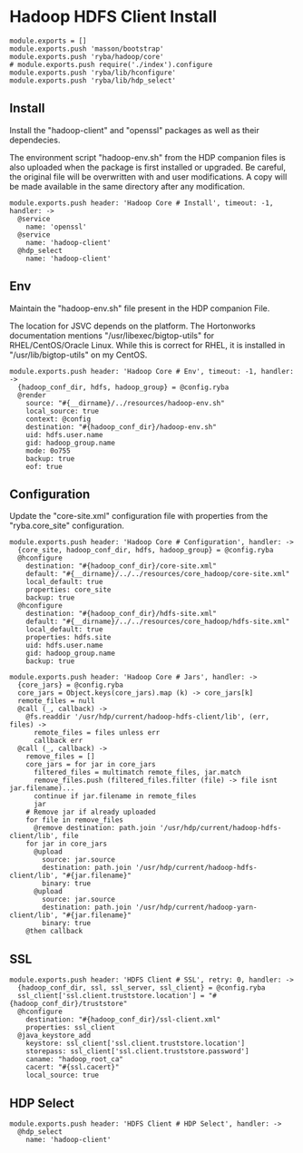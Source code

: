 
# Hadoop HDFS Client Install

    module.exports = []
    module.exports.push 'masson/bootstrap'
    module.exports.push 'ryba/hadoop/core'
    # module.exports.push require('./index').configure
    module.exports.push 'ryba/lib/hconfigure'
    module.exports.push 'ryba/lib/hdp_select'

## Install

Install the "hadoop-client" and "openssl" packages as well as their
dependecies.

The environment script "hadoop-env.sh" from the HDP companion files is also
uploaded when the package is first installed or upgraded. Be careful, the
original file will be overwritten with and user modifications. A copy will be
made available in the same directory after any modification.

    module.exports.push header: 'Hadoop Core # Install', timeout: -1, handler: ->
      @service
        name: 'openssl'
      @service
        name: 'hadoop-client'
      @hdp_select
        name: 'hadoop-client'

## Env

Maintain the "hadoop-env.sh" file present in the HDP companion File.

The location for JSVC depends on the platform. The Hortonworks documentation
mentions "/usr/libexec/bigtop-utils" for RHEL/CentOS/Oracle Linux. While this is
correct for RHEL, it is installed in "/usr/lib/bigtop-utils" on my CentOS.

    module.exports.push header: 'Hadoop Core # Env', timeout: -1, handler: ->
      {hadoop_conf_dir, hdfs, hadoop_group} = @config.ryba
      @render
        source: "#{__dirname}/../resources/hadoop-env.sh"
        local_source: true
        context: @config
        destination: "#{hadoop_conf_dir}/hadoop-env.sh"
        uid: hdfs.user.name
        gid: hadoop_group.name
        mode: 0o755
        backup: true
        eof: true

## Configuration

Update the "core-site.xml" configuration file with properties from the
"ryba.core_site" configuration.

    module.exports.push header: 'Hadoop Core # Configuration', handler: ->
      {core_site, hadoop_conf_dir, hdfs, hadoop_group} = @config.ryba
      @hconfigure
        destination: "#{hadoop_conf_dir}/core-site.xml"
        default: "#{__dirname}/../../resources/core_hadoop/core-site.xml"
        local_default: true
        properties: core_site
        backup: true
      @hconfigure
        destination: "#{hadoop_conf_dir}/hdfs-site.xml"
        default: "#{__dirname}/../../resources/core_hadoop/hdfs-site.xml"
        local_default: true
        properties: hdfs.site
        uid: hdfs.user.name
        gid: hadoop_group.name
        backup: true

    module.exports.push header: 'Hadoop Core # Jars', handler: ->
      {core_jars} = @config.ryba
      core_jars = Object.keys(core_jars).map (k) -> core_jars[k]
      remote_files = null
      @call (_, callback) ->
        @fs.readdir '/usr/hdp/current/hadoop-hdfs-client/lib', (err, files) ->
          remote_files = files unless err
          callback err
      @call (_, callback) ->
        remove_files = []
        core_jars = for jar in core_jars
          filtered_files = multimatch remote_files, jar.match
          remove_files.push (filtered_files.filter (file) -> file isnt jar.filename)...
          continue if jar.filename in remote_files
          jar
        # Remove jar if already uploaded
        for file in remove_files
          @remove destination: path.join '/usr/hdp/current/hadoop-hdfs-client/lib', file
        for jar in core_jars
          @upload
            source: jar.source
            destination: path.join '/usr/hdp/current/hadoop-hdfs-client/lib', "#{jar.filename}"
            binary: true
          @upload
            source: jar.source
            destination: path.join '/usr/hdp/current/hadoop-yarn-client/lib', "#{jar.filename}"
            binary: true
        @then callback

## SSL

    module.exports.push header: 'HDFS Client # SSL', retry: 0, handler: ->
      {hadoop_conf_dir, ssl, ssl_server, ssl_client} = @config.ryba
      ssl_client['ssl.client.truststore.location'] = "#{hadoop_conf_dir}/truststore"
      @hconfigure
        destination: "#{hadoop_conf_dir}/ssl-client.xml"
        properties: ssl_client
      @java_keystore_add
        keystore: ssl_client['ssl.client.truststore.location']
        storepass: ssl_client['ssl.client.truststore.password']
        caname: "hadoop_root_ca"
        cacert: "#{ssl.cacert}"
        local_source: true

## HDP Select

    module.exports.push header: 'HDFS Client # HDP Select', handler: ->
      @hdp_select
        name: 'hadoop-client'
